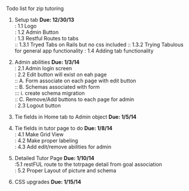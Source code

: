 Todo list for zip tutoring 

1) Setup tab <b> Due: 12/30/13 </b> <br> 
	: 1.1 Logo <br>
	: 1.2 Admin Button <br> 
	: 1.3 Restful Routes to tabs <br> 
	:: 1.3.1 Tryed Tabs on Rails but no css included
        :: 1.3.2 Trying Tabulous for general app functionality 
	: 1.4 Adding tab functionality <br> 

2) Admin abilities <b> Due: 1/3/14 </b> <br> 
: 2.1 Admin login screen <br> 
: 2.2 Edit button will exist on eah page <br> 
:: A. Form associate on each page with edit button <br> 
:: B. Schemas associated with form <br> 
::: i. create schema migration <br> 
:: C. Remove/Add buttons to each page for admin <br> 
: 2.3 Logout button 

3) Tie fields in Home tab to Admin object <b> Due: 1/5/14 </b> <br> 

4) Tie fields in tutor page to do <b> Due: 1/8/14 </b> <br> 
: 4.1 Make Grid View <br> 
: 4.2 Make proper labeling <br> 
: 4.3 Add edit/remove abilities for admin <br> 

5) Detailed Tutor Page <b> Due: 1/10/14 </b> <br> 
<t> :5.1 restFUL route to the totrpage detail from goal association </t>  <br> 
: 5.2 Proper Layout of picture and schema <br> 

6) CSS upgrades <b> Due: 1/15/14 </b> <br> 
